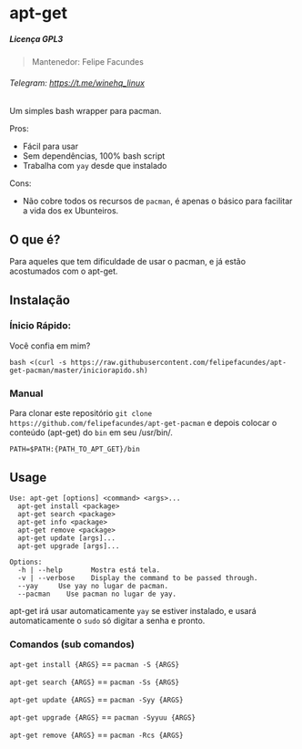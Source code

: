 apt-get
===

##### Licença GPL3
> Mantenedor: Felipe Facundes
###### Telegram: https://t.me/winehq_linux

Um simples bash wrapper para pacman.

Pros:
* Fácil para usar
* Sem dependências, 100% bash script
* Trabalha com `yay` desde que instalado

Cons:
* Não cobre todos os recursos de `pacman`, é apenas o básico para facilitar a vida dos ex Ubunteiros.

## O que é?

Para aqueles que tem dificuldade de usar o pacman, e já estão acostumados com o apt-get.

## Instalação

### Ínicio Rápido:
Você confia em mim?
```
bash <(curl -s https://raw.githubusercontent.com/felipefacundes/apt-get-pacman/master/iniciorapido.sh)
```

### Manual
Para clonar este repositório `git clone https://github.com/felipefacundes/apt-get-pacman`
e depois colocar o conteúdo (apt-get) do `bin` em seu /usr/bin/.

```
PATH=$PATH:{PATH_TO_APT_GET}/bin
```

## Usage

```
Use: apt-get [options] <command> <args>...
  apt-get install <package>
  apt-get search <package>
  apt-get info <package>
  apt-get remove <package>
  apt-get update [args]...
  apt-get upgrade [args]...

Options:
  -h | --help		Mostra está tela.
  -v | --verbose 	Display the command to be passed through.
  --yay		Use yay no lugar de pacman.
  --pacman    Use pacman no lugar de yay.
```

apt-get irá usar automaticamente `yay` se estiver instalado, e usará automaticamente o `sudo` só digitar a senha e pronto.

### Comandos (sub comandos)

`apt-get install {ARGS}` == `pacman -S {ARGS}`

`apt-get search {ARGS}`  == `pacman -Ss {ARGS}`

`apt-get update {ARGS}`  == `pacman -Syy {ARGS}`

`apt-get upgrade {ARGS}` == `pacman -Syyuu {ARGS}`

`apt-get remove {ARGS}`  == `pacman -Rcs {ARGS}`
